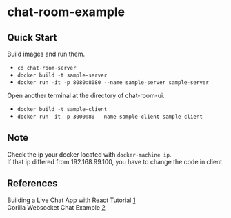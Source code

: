 # chat-room-example

## Quick Start

Build images and run them.
* `cd chat-room-server`
* `docker build -t sample-server`
* `docker run -it -p 8080:8080 --name sample-server sample-server`  

Open another terminal at the directory of chat-room-ui.
* `docker build -t sample-client`
* `docker run -it -p 3000:80 --name sample-client sample-client`

## Note
Check the ip your docker located with `docker-machine ip`.  
If that ip differed from 192.168.99.100, you have to change the code in client.

## References
Building a Live Chat App with React Tutorial [1]  
Gorilla Websocket Chat Example [2]

[1]: https://youtu.be/hiiaHyhhwBU  
[2]: https://github.com/gorilla/websocket/tree/master/examples/chat
